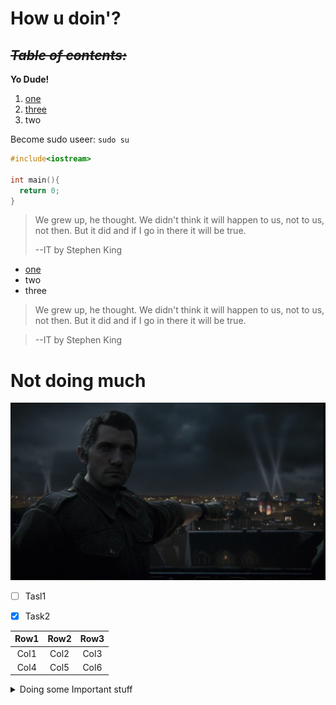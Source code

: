 # How u doin'?

~~*Table of contents:*~~
---
**Yo Dude!**

1. [one](#not-doing-much)
1. [three](https://leetcode.com/rookycipher/)
1. two

Become sudo useer: `sudo su`

```cpp
#include<iostream>

int main(){
  return 0;
}
```

> We grew up, he thought. We didn't think it will happen to us, not to us, not then. But it did and if I go in there it will be true. 
>
> --IT by Stephen King

- [one](#how-u-doin)
- two
- three

> We grew up, he thought. We didn't think it will happen to us, not to us, not then. But it did and if I go in there it will be true. 

> --IT by Stephen King








# Not doing much



[![Call of Duty WW2 image](./Screenshot_(294).png)](https://open.spotify.com/)

- [ ] Tasl1
- [x] Task2



| Row1 | Row2 | Row3 |
| :----: | :----: | :----: |
| Col1 | Col2 | Col3 |
| Col4 | Col5 | Col6 |

<details>
  <summary> Doing some Important stuff </summary>
  
- Hey
- dude
- Ozymandias
</details>
